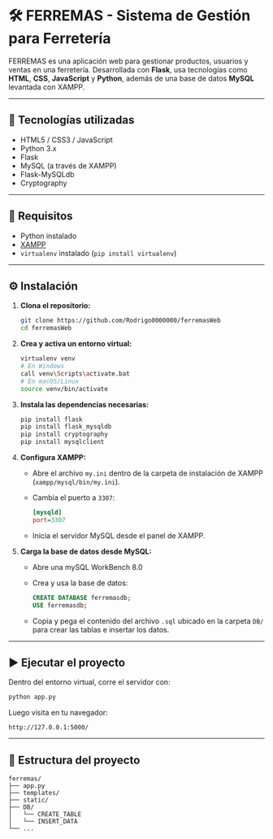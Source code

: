 # 🛠️ FERREMAS - Sistema de Gestión para Ferretería

FERREMAS es una aplicación web para gestionar productos, usuarios y ventas en una ferretería. Desarrollada con **Flask**, usa tecnologías como **HTML**, **CSS**, **JavaScript** y **Python**, además de una base de datos **MySQL** levantada con XAMPP.

---

## 🚀 Tecnologías utilizadas

- HTML5 / CSS3 / JavaScript
- Python 3.x
- Flask
- MySQL (a través de XAMPP)
- Flask-MySQLdb
- Cryptography

---

## 🔧 Requisitos

- Python instalado
- [XAMPP](https://www.apachefriends.org/es/index.html)
- `virtualenv` instalado (`pip install virtualenv`)

---

## ⚙️ Instalación

1. **Clona el repositorio:**

   ```bash
   git clone https://github.com/Rodrigo0000000/ferremasWeb
   cd ferremasWeb
   ```

2. **Crea y activa un entorno virtual:**

   ```bash
   virtualenv venv
   # En Windows
   call venv\Scripts\activate.bat
   # En macOS/Linux
   source venv/bin/activate
   ```

3. **Instala las dependencias necesarias:**

   ```bash
   pip install flask
   pip install flask_mysqldb
   pip install cryptography
   pip install mysqlclient
   ```

4. **Configura XAMPP:**

   - Abre el archivo `my.ini` dentro de la carpeta de instalación de XAMPP (`xampp/mysql/bin/my.ini`).
   - Cambia el puerto a `3307`:

     ```ini
     [mysqld]
     port=3307
     ```

   - Inicia el servidor MySQL desde el panel de XAMPP.

5. **Carga la base de datos desde MySQL:**

   - Abre una mySQL WorkBench 8.0
   - Crea y usa la base de datos:

     ```sql
     CREATE DATABASE ferremasdb;
     USE ferremasdb;
     ```

   - Copia y pega el contenido del archivo `.sql` ubicado en la carpeta `DB/` para crear las tablas e insertar los datos.

---

## ▶️ Ejecutar el proyecto

Dentro del entorno virtual, corre el servidor con:

```bash
python app.py
```

Luego visita en tu navegador:

```
http://127.0.0.1:5000/
```

---

## 📁 Estructura del proyecto

```
ferremas/
├── app.py
├── templates/
├── static/
├── DB/
│   └── CREATE_TABLE
│   └── INSERT_DATA
└── ...
```


